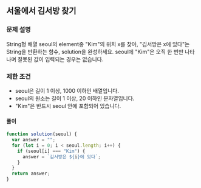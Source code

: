 ## 서울에서 김서방 찾기

### 문제 설명
String형 배열 seoul의 element중 "Kim"의 위치 x를 찾아, "김서방은 x에 있다"는 String을 반환하는 함수, solution을 완성하세요. seoul에 "Kim"은 오직 한 번만 나타나며 잘못된 값이 입력되는 경우는 없습니다.

### 제한 조건
- seoul은 길이 1 이상, 1000 이하인 배열입니다.
- seoul의 원소는 길이 1 이상, 20 이하인 문자열입니다.
- "Kim"은 반드시 seoul 안에 포함되어 있습니다.

#### 풀이
```js
function solution(seoul) {
  var answer = "";
  for (let i = 0; i < seoul.length; i++) {
    if (seoul[i] === "Kim") {
      answer = `김서방은 ${i}에 있다`;
    }
  }
  return answer;
}
```